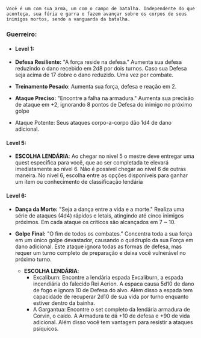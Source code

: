 ```
Você é um com sua arma, um com o campo de batalha. Independente do que aconteça, sua fúria e garra o fazem avançar sobre os corpos de seus inimigos mortos, sendo a vanguarda da batalha. 
```

### Guerreiro:

- #### Level 1:
    
- **Defesa Resiliente:** "A força reside na defesa." Aumenta sua defesa reduzindo o dano recebido em 2d8 por dois turnos. Caso sua Defesa seja acima de 17 dobre o dano reduzido. Uma vez por combate.
	
- **Treinamento Pesado**: Aumenta sua força, defesa e reação em 2.

-  **Ataque Preciso:** "Encontre a falha na armadura." Aumenta sua precisão de ataque em +2, ignorando 8 pontos de Defesa do inimigo no próximo golpe

- Ataque Potente: Seus ataques corpo-a-corpo dão 1d4 de dano adicional.

#### Level 5: 

 - **ESCOLHA LENDÁRIA**: Ao chegar no nivel 5 o mestre deve entregar uma quest especifica para você, que ao ser completada te elevará imediatamente ao nível 6. Não é possível chegar ao nível 6 de outras maneira. No nivel 6, escolha entre as opções disponiveis para ganhar um item ou conhecimento de classificação lendária 

#### Level 6: 

- **Dança da Morte:** "Seja a dança entre a vida e a morte." Realiza uma série de ataques (4d4) rápidos e letais, atingindo até cinco inimigos próximos. Em cada ataque os críticos são alcançados em 7 ~ 10.
    
- **Golpe Final:** "O fim de todos os combates." Concentra toda a sua força em um único golpe devastador, causando o quádruplo da sua Força em dano adicional. Este ataque ignora todas as formas de defesa, mas requer um turno completo de preparação e deixa você vulnerável no próximo turno.
  
  - **ESCOLHA LENDÁRIA**:
	  - Excaliburn: Encontre a lendária espada Excaliburn, a espada incendiária do falecido Rei Aerion. A espaca causa 5d10 de dano de fogo e ignora 10 de Defesa do alvo. Além disso a espada tem capacidade de recuperar 2d10 de sua vida por turno enquanto estiver dentro da bainha.
	  - A Gargantua: Encontre o set completo da lendária armadura de Corvin, o caído. A Armadura te dá +10 de defesa e +90 de vida adicional. Além disso você tem vantagem para resistir a ataques psíquicos.

